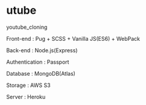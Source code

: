 # utube
youtube_cloning

Front-end : Pug + SCSS + Vanilla JS(ES6) + WebPack

Back-end : Node.js(Express)

Authentication : Passport

Database : MongoDB(Atlas)

Storage : AWS S3

Server : Heroku
